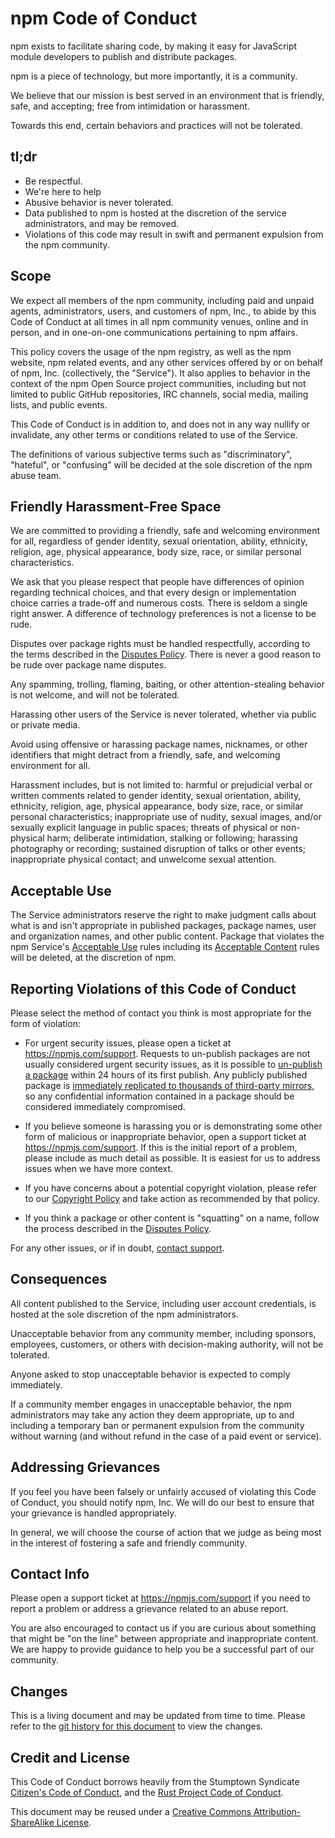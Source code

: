 # npm Code of Conduct

npm exists to facilitate sharing code, by making it easy for
JavaScript module developers to publish and distribute packages.

npm is a piece of technology, but more importantly, it is a community.

We believe that our mission is best served in an environment that is
friendly, safe, and accepting; free from intimidation or harassment.

Towards this end, certain behaviors and practices will not be
tolerated.

## tl;dr

* Be respectful.
* We're here to help
* Abusive behavior is never tolerated.
* Data published to npm is hosted at the discretion of the service
  administrators, and may be removed.
* Violations of this code may result in swift and permanent expulsion
  from the npm community.

## Scope

We expect all members of the npm community, including paid and unpaid
agents, administrators, users, and customers of npm, Inc., to abide by
this Code of Conduct at all times in all npm community venues, online
and in person, and in one-on-one communications pertaining to npm
affairs.

This policy covers the usage of the npm registry, as well as the npm
website, npm related events, and any other services offered by or on
behalf of npm, Inc. (collectively, the "Service").  It also applies to
behavior in the context of the npm Open Source project communities,
including but not limited to public GitHub repositories, IRC channels,
social media, mailing lists, and public events.

This Code of Conduct is in addition to, and does not in any way
nullify or invalidate, any other terms or conditions related to use of
the Service.

The definitions of various subjective terms such as "discriminatory",
"hateful", or "confusing" will be decided at the sole discretion of
the npm abuse team.

## Friendly Harassment-Free Space

We are committed to providing a friendly, safe and welcoming
environment for all, regardless of gender identity, sexual
orientation, ability, ethnicity, religion, age, physical
appearance, body size, race, or similar personal characteristics.

We ask that you please respect that people have differences of opinion
regarding technical choices, and that every design or implementation
choice carries a trade-off and numerous costs.  There is seldom a
single right answer.  A difference of technology preferences is not a
license to be rude.

Disputes over package rights must be handled respectfully, according
to the terms described in the [Disputes Policy](https://www.npmjs.com/policies/disputes).
There is never a good reason to be rude over package name disputes.

Any spamming, trolling, flaming, baiting, or other attention-stealing
behavior is not welcome, and will not be tolerated.

Harassing other users of the Service is never tolerated, whether via
public or private media.

Avoid using offensive or harassing package names, nicknames, or other
identifiers that might detract from a friendly, safe, and welcoming
environment for all.

Harassment includes, but is not limited to: harmful or prejudicial
verbal or written comments related to gender identity, sexual
orientation, ability, ethnicity, religion, age, physical
appearance, body size, race, or similar personal characteristics;
inappropriate use of nudity, sexual images, and/or sexually explicit
language in public spaces; threats of physical or non-physical harm;
deliberate intimidation, stalking or following; harassing photography
or recording; sustained disruption of talks or other events;
inappropriate physical contact; and unwelcome sexual attention.

## Acceptable Use

The Service administrators reserve the right to make judgment calls
about what is and isn't appropriate in published packages, package names,
user and organization names, and other public content. Package that
violates the npm Service's
[Acceptable Use](https://www.npmjs.com/policies/open-source-terms#acceptable-use)
rules including its
[Acceptable Content](https://www.npmjs.com/policies/open-source-terms#acceptable-use)
rules will be deleted, at the discretion of npm.

## Reporting Violations of this Code of Conduct

Please select the method of contact you think is most appropriate for
the form of violation:

* For urgent security issues, please open a ticket at <https://npmjs.com/support>.
  Requests to un-publish packages are not usually considered urgent security
  issues, as it is possible to [un-publish a package](https://docs.npmjs.com/cli/unpublish)
  within 24 hours of its first publish. Any publicly published package
  is [immediately replicated to thousands of third-party mirrors](http://blog.npmjs.org/post/101934969510/oh-no-i-accidentally-published-private-data-to),
  so any confidential information contained in a package should be considered 
  immediately compromised.

* If you believe someone is harassing you or is demonstrating
  some other form of malicious or inappropriate behavior, open a support
  ticket at https://npmjs.com/support. If this is the initial report of a problem,
  please include as much detail as possible. It is easiest for us
  to address issues when we have more context.

* If you have concerns about a potential copyright violation,
  please refer to our [Copyright Policy](https://www.npmjs.com/policies/dmca)
  and take action as recommended by that policy.

* If you think a package or other content is "squatting" on a name,
  follow the process described in the
  [Disputes Policy](https://www.npmjs.com/policies/disputes).

For any other issues, or if in doubt, [contact support](https://npmjs.com/support).


## Consequences

All content published to the Service, including user account
credentials, is hosted at the sole discretion of the npm
administrators.

Unacceptable behavior from any community member, including sponsors,
employees, customers, or others with decision-making authority, will
not be tolerated.

Anyone asked to stop unacceptable behavior is expected to comply
immediately.

If a community member engages in unacceptable behavior, the npm
administrators may take any action they deem appropriate, up to and
including a temporary ban or permanent expulsion from the community
without warning (and without refund in the case of a paid event or
service).

## Addressing Grievances

If you feel you have been falsely or unfairly accused of violating
this Code of Conduct, you should notify npm, Inc.  We will do our best
to ensure that your grievance is handled appropriately.

In general, we will choose the course of action that we judge as being
most in the interest of fostering a safe and friendly community.

## Contact Info

Please open a support ticket at <https://npmjs.com/support> if you need to
report a problem or address a grievance related to an abuse report.

You are also encouraged to contact us if you are curious about
something that might be "on the line" between appropriate and
inappropriate content.  We are happy to provide guidance to help you
be a successful part of our community.

## Changes

This is a living document and may be updated from time to time.
Please refer to the [git history for this
document](https://github.com/npm/policies/commits/master/conduct.md)
to view the changes.

## Credit and License

This Code of Conduct borrows heavily from the Stumptown Syndicate
[Citizen's Code of Conduct](http://citizencodeofconduct.org/), and the
[Rust Project Code of
Conduct](https://www.rust-lang.org/conduct.html).

This document may be reused under a [Creative Commons
Attribution-ShareAlike
License](https://creativecommons.org/licenses/by-sa/4.0/).
